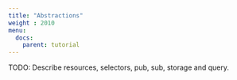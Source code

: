 ```yaml
---
title: "Abstractions"
weight : 2010
menu:
  docs:
    parent: tutorial
---
```

TODO: Describe resources, selectors, pub, sub, storage and query.

